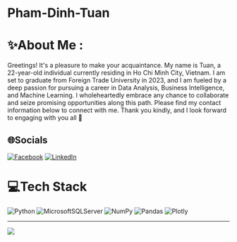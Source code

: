 # Pham-Dinh-Tuan
# ✨About Me :
Greetings! It's a pleasure to make your acquaintance. 
My name is Tuan, a 22-year-old individual currently residing in Ho Chi Minh City, Vietnam. I am set to graduate from Foreign Trade University in 2023, and I am fueled by a deep passion for pursuing a career in Data Analysis, Business Intelligence, and Machine Learning. I wholeheartedly embrace any chance to collaborate and seize promising opportunities along this path. 
Please find my contact information below to connect with me. 
Thank you kindly, and I look forward to engaging with you all 🥰

## 🌐Socials
[![Facebook](https://img.shields.io/badge/Facebook-%231877F2.svg?logo=Facebook&logoColor=white)](https://www.facebook.com/profile.php?id=100026521664879) [![LinkedIn](https://img.shields.io/badge/LinkedIn-%230077B5.svg?logo=linkedin&logoColor=white)](https://www.linkedin.com/in/%C4%91%C3%ACnh-tu%E1%BA%A5n-ph%E1%BA%A1m-190b80264/) 

# 💻Tech Stack
![Python](https://img.shields.io/badge/python-3670A0?style=for-the-badge&logo=python&logoColor=ffdd54) ![MicrosoftSQLServer](https://img.shields.io/badge/Microsoft%20SQL%20Sever-CC2927?style=for-the-badge&logo=microsoft%20sql%20server&logoColor=white) ![NumPy](https://img.shields.io/badge/numpy-%23013243.svg?style=for-the-badge&logo=numpy&logoColor=white) ![Pandas](https://img.shields.io/badge/pandas-%23150458.svg?style=for-the-badge&logo=pandas&logoColor=white) ![Plotly](https://img.shields.io/badge/Plotly-%233F4F75.svg?style=for-the-badge&logo=plotly&logoColor=white)

---
[![](https://visitcount.itsvg.in/api?id=Mahptuan&label=Profile%20Views&color=8&icon=5&pretty=true)](https://visitcount.itsvg.in)

